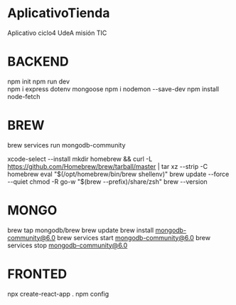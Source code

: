 # AplicativoTienda
Aplicativo ciclo4 UdeA misión TIC

# BACKEND

npm init
npm run dev  
npm i express dotenv mongoose
npm i nodemon --save-dev
npm install node-fetch
<!-- Correr servidor bases de datos -->

# BREW
brew services run mongodb-community  

<!-- Install and update brew -->
xcode-select --install
mkdir homebrew && curl -L https://github.com/Homebrew/brew/tarball/master | tar xz --strip -C homebrew
eval "$(/opt/homebrew/bin/brew shellenv)"
brew update --force --quiet
chmod -R go-w "$(brew --prefix)/share/zsh"
brew --version
 
 # MONGO
<!-- Install and update mongodb  -->
brew tap mongodb/brew
brew update
brew install mongodb-community@6.0
brew services start mongodb-community@6.0
brew services stop mongodb-community@6.0


# FRONTED
npx create-react-app .
npm config
